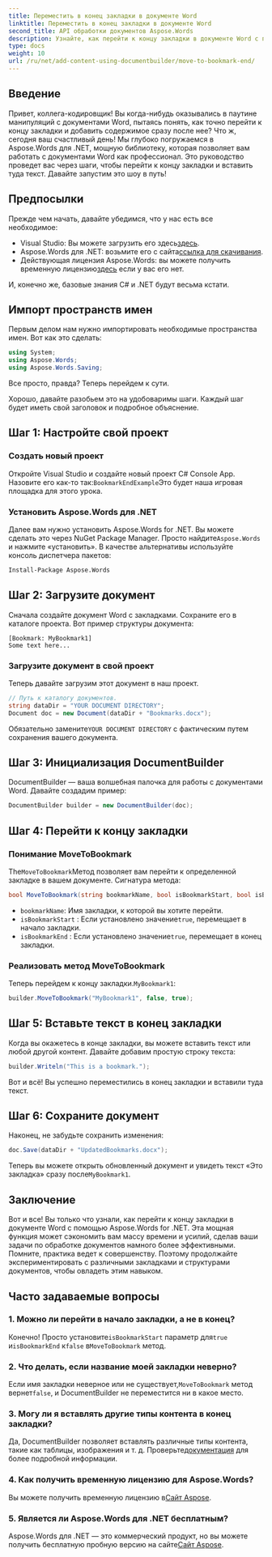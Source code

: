 ```yaml
---
title: Переместить в конец закладки в документе Word
linktitle: Переместить в конец закладки в документе Word
second_title: API обработки документов Aspose.Words
description: Узнайте, как перейти к концу закладки в документе Word с помощью Aspose.Words для .NET. Следуйте нашему подробному пошаговому руководству для точной манипуляции документами.
type: docs
weight: 10
url: /ru/net/add-content-using-documentbuilder/move-to-bookmark-end/
---
```

## Введение

Привет, коллега-кодировщик! Вы когда-нибудь оказывались в паутине манипуляций с документами Word, пытаясь понять, как точно перейти к концу закладки и добавить содержимое сразу после нее? Что ж, сегодня ваш счастливый день! Мы глубоко погружаемся в Aspose.Words для .NET, мощную библиотеку, которая позволяет вам работать с документами Word как профессионал. Это руководство проведет вас через шаги, чтобы перейти к концу закладки и вставить туда текст. Давайте запустим это шоу в путь!

## Предпосылки

Прежде чем начать, давайте убедимся, что у нас есть все необходимое:

-  Visual Studio: Вы можете загрузить его здесь[здесь](https://visualstudio.microsoft.com/).
-  Aspose.Words для .NET: возьмите его с сайта[ссылка для скачивания](https://releases.aspose.com/words/net/).
-  Действующая лицензия Aspose.Words: вы можете получить временную лицензию[здесь](https://purchase.aspose.com/temporary-license/) если у вас его нет.

И, конечно же, базовые знания C# и .NET будут весьма кстати.

## Импорт пространств имен

Первым делом нам нужно импортировать необходимые пространства имен. Вот как это сделать:

```csharp
using System;
using Aspose.Words;
using Aspose.Words.Saving;
```

Все просто, правда? Теперь перейдем к сути.

Хорошо, давайте разобьем это на удобоваримы шаги. Каждый шаг будет иметь свой заголовок и подробное объяснение.

## Шаг 1: Настройте свой проект

### Создать новый проект

 Откройте Visual Studio и создайте новый проект C# Console App. Назовите его как-то так:`BookmarkEndExample`Это будет наша игровая площадка для этого урока.

### Установить Aspose.Words для .NET

 Далее вам нужно установить Aspose.Words for .NET. Вы можете сделать это через NuGet Package Manager. Просто найдите`Aspose.Words` и нажмите «установить». В качестве альтернативы используйте консоль диспетчера пакетов:

```bash
Install-Package Aspose.Words
```

## Шаг 2: Загрузите документ

Сначала создайте документ Word с закладками. Сохраните его в каталоге проекта. Вот пример структуры документа:

```plaintext
[Bookmark: MyBookmark1]
Some text here...
```

### Загрузите документ в свой проект

Теперь давайте загрузим этот документ в наш проект.

```csharp
// Путь к каталогу документов.
string dataDir = "YOUR DOCUMENT DIRECTORY";
Document doc = new Document(dataDir + "Bookmarks.docx");
```

 Обязательно замените`YOUR DOCUMENT DIRECTORY` с фактическим путем сохранения вашего документа.

## Шаг 3: Инициализация DocumentBuilder

DocumentBuilder — ваша волшебная палочка для работы с документами Word. Давайте создадим пример:

```csharp
DocumentBuilder builder = new DocumentBuilder(doc);
```

## Шаг 4: Перейти к концу закладки

### Понимание MoveToBookmark

The`MoveToBookmark`Метод позволяет вам перейти к определенной закладке в вашем документе. Сигнатура метода:

```csharp
bool MoveToBookmark(string bookmarkName, bool isBookmarkStart, bool isBookmarkEnd);
```

- `bookmarkName`: Имя закладки, к которой вы хотите перейти.
- `isBookmarkStart` : Если установлено значение`true`, перемещает в начало закладки.
- `isBookmarkEnd` : Если установлено значение`true`, перемещает в конец закладки.

### Реализовать метод MoveToBookmark

 Теперь перейдем к концу закладки.`MyBookmark1`:

```csharp
builder.MoveToBookmark("MyBookmark1", false, true);
```

## Шаг 5: Вставьте текст в конец закладки


Когда вы окажетесь в конце закладки, вы можете вставить текст или любой другой контент. Давайте добавим простую строку текста:

```csharp
builder.Writeln("This is a bookmark.");
```

Вот и всё! Вы успешно переместились в конец закладки и вставили туда текст.

## Шаг 6: Сохраните документ


Наконец, не забудьте сохранить изменения:

```csharp
doc.Save(dataDir + "UpdatedBookmarks.docx");
```

 Теперь вы можете открыть обновленный документ и увидеть текст «Это закладка» сразу после`MyBookmark1`.

## Заключение

Вот и все! Вы только что узнали, как перейти к концу закладки в документе Word с помощью Aspose.Words for .NET. Эта мощная функция может сэкономить вам массу времени и усилий, сделав ваши задачи по обработке документов намного более эффективными. Помните, практика ведет к совершенству. Поэтому продолжайте экспериментировать с различными закладками и структурами документов, чтобы овладеть этим навыком.

## Часто задаваемые вопросы

### 1. Можно ли перейти в начало закладки, а не в конец?

 Конечно! Просто установите`isBookmarkStart` параметр для`true` и`isBookmarkEnd` к`false` в`MoveToBookmark` метод.

### 2. Что делать, если название моей закладки неверно?

 Если имя закладки неверное или не существует,`MoveToBookmark` метод вернет`false`, и DocumentBuilder не переместится ни в какое место.

### 3. Могу ли я вставлять другие типы контента в конец закладки?

 Да, DocumentBuilder позволяет вставлять различные типы контента, такие как таблицы, изображения и т. д. Проверьте[документация](https://reference.aspose.com/words/net/) для более подробной информации.

### 4. Как получить временную лицензию для Aspose.Words?

 Вы можете получить временную лицензию в[Сайт Aspose](https://purchase.aspose.com/temporary-license/).

### 5. Является ли Aspose.Words для .NET бесплатным?

Aspose.Words для .NET — это коммерческий продукт, но вы можете получить бесплатную пробную версию на сайте[Сайт Aspose](https://releases.aspose.com/).
